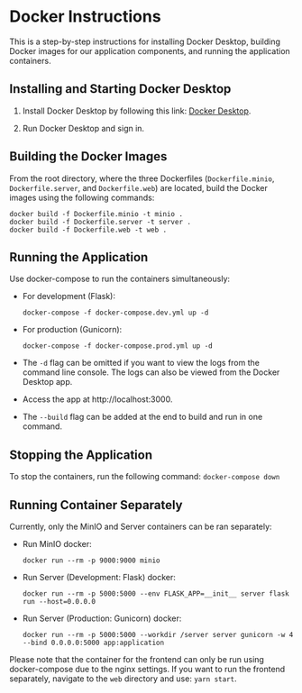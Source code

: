# Docker Instructions

This is a step-by-step instructions for installing Docker Desktop, building Docker images for our application components, and running the application containers.

## Installing and Starting Docker Desktop

1. Install Docker Desktop by following this link: [Docker Desktop](https://www.docker.com/).

2. Run Docker Desktop and sign in.

## Building the Docker Images

From the root directory, where the three Dockerfiles (`Dockerfile.minio`, `Dockerfile.server`, and `Dockerfile.web`) are located, build the Docker images using the following commands:

```
docker build -f Dockerfile.minio -t minio .
docker build -f Dockerfile.server -t server .
docker build -f Dockerfile.web -t web .
```

## Running the Application

Use docker-compose to run the containers simultaneously:

- For development (Flask):

   `docker-compose -f docker-compose.dev.yml up -d`

- For production (Gunicorn):

   `docker-compose -f docker-compose.prod.yml up -d`

- The `-d` flag can be omitted if you want to view the logs from the command line console. The logs can also be viewed from the Docker Desktop app.

- Access the app at http://localhost:3000.

- The `--build` flag can be added at the end to build and run in one command.

## Stopping the Application

To stop the containers, run the following command:
`docker-compose down`

## Running Container Separately

Currently, only the MinIO and Server containers can be ran separately:

- Run MinIO docker:

   `docker run --rm -p 9000:9000 minio`

- Run Server (Development: Flask) docker:

   `docker run --rm -p 5000:5000 --env FLASK_APP=__init__ server flask run --host=0.0.0.0`

- Run Server (Production: Gunicorn) docker:

   `docker run --rm -p 5000:5000 --workdir /server server gunicorn -w 4 --bind 0.0.0.0:5000 app:application`

Please note that the container for the frontend can only be run using docker-compose due to the nginx settings. If you want to run the frontend separately, navigate to the `web` directory and use:
`yarn start`.
